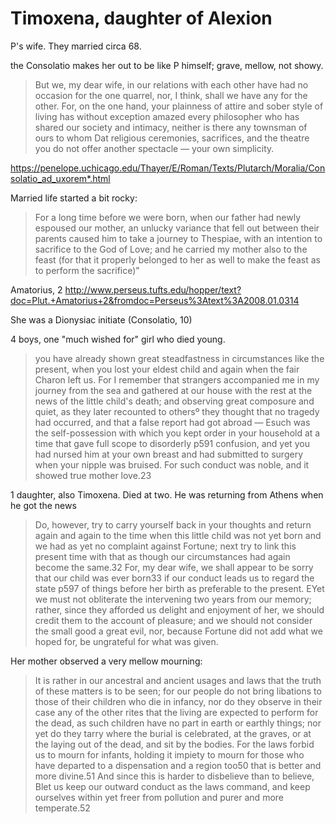 # Timoxena, daughter of Alexion

P's wife. They married circa 68.



the Consolatio makes her out to be like P himself; grave, mellow, not showy. 
 > But we, my dear wife, in our relations with each other have had no occasion for the one quarrel, nor, I think, shall we have any for the other. For, on the one hand, your plainness of attire and sober style of living has without exception amazed every philosopher who has shared our society and intimacy, neither is there any townsman of ours to whom Dat religious ceremonies, sacrifices, and the theatre you do not offer another spectacle — your own simplicity.
 
https://penelope.uchicago.edu/Thayer/E/Roman/Texts/Plutarch/Moralia/Consolatio_ad_uxorem*.html

Married life started a bit rocky:
> For a long time before we were born, when our father had newly espoused our mother, an unlucky variance that fell out between their parents caused him to take a journey to Thespiae, with an intention to sacrifice to the God of Love; and he carried my mother also to the feast (for that it properly belonged to her as well to make the feast as to perform the sacrifice)"

Amatorius, 2 
http://www.perseus.tufts.edu/hopper/text?doc=Plut.+Amatorius+2&fromdoc=Perseus%3Atext%3A2008.01.0314


She was a Dionysiac initiate (Consolatio, 10)

4 boys, one "much wished for" girl who died young.

>  you have already shown great steadfastness in circumstances like the present, when you lost your eldest child and again when the fair Charon left us. For I remember that strangers accompanied me in my journey from the sea and gathered at our house with the rest at the news of the little child's death; and observing great composure and quiet, as they later recounted to othersº they thought that no tragedy had occurred, and that a false report had got abroad — Esuch was the self-possession with which you kept order in your household at a time that gave full scope to disorderly  p591 confusion, and yet you had nursed him at your own breast and had submitted to surgery when your nipple was bruised. For such conduct was noble, and it showed true mother love.23


1 daughter, also Timoxena.  Died at two.  He was returning from Athens when he got the news
 
> Do, however, try to carry yourself back in your thoughts and return again and again to the time when this little child was not yet born and we had as yet no complaint against Fortune; next try to link this present time with that as though our circumstances had again become the same.​32 For, my dear wife, we shall appear to be sorry that our child was ever born​33 if our conduct leads us to regard the state  p597 of things before her birth as preferable to the present. EYet we must not obliterate the intervening two years from our memory; rather, since they afforded us delight and enjoyment of her, we should credit them to the account of pleasure; and we should not consider the small good a great evil, nor, because Fortune did not add what we hoped for, be ungrateful for what was given.

Her mother observed a very mellow mourning:
> It is rather in our ancestral and ancient usages and laws that the truth of these matters is to be seen; for our people do not bring libations to those of their children who die in infancy, nor do they observe in their case any of the other rites that the living are expected to perform for the dead, as such children have no part in earth or earthly things; nor yet do they tarry where the burial is celebrated, at the graves, or at the laying out of the dead, and sit by the bodies. For the laws forbid us to mourn for infants, holding it impiety to mourn for those who have departed to a dispensation and a region too​50 that is better and more divine.​51 And since this is harder to disbelieve than to believe, Blet us keep our outward conduct as the laws command, and keep ourselves within yet freer from pollution and purer and more temperate.52
